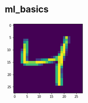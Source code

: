 # ml_basics
![alt text](data:image/png;base64,iVBORw0KGgoAAAANSUhEUgAAAP8AAAD8CAYAAAC4nHJkAAAABHNCSVQICAgIfAhkiAAAAAlwSFlz%0AAAALEgAACxIB0t1+/AAAADl0RVh0U29mdHdhcmUAbWF0cGxvdGxpYiB2ZXJzaW9uIDMuMC4zLCBo%0AdHRwOi8vbWF0cGxvdGxpYi5vcmcvnQurowAADV9JREFUeJzt3W+MXXWdx/HPp8O0tVUiU+zsCJWy%0ACCaEZAczFlf+LJsiQcKmEE0jiW43IdYHkl0SH8B2d7MYH4hmFYkakhG6lo2Cu1FCHwACEyMhktoB%0AKwWLgliW1tKpFtMipX+/PpiDGWDuubf3nnvPnX7fr6SZe8/vnHs+Oelnzr333Lk/R4QA5DOv7gAA%0A6kH5gaQoP5AU5QeSovxAUpQfSIryA0lRfiApyg8kdVIvdzbfC2KhFvdyl0Aqr+tPOhQH3cq6HZXf%0A9hWSbpM0IOmOiLilbP2FWqwLvLKTXQIosSkmWl637af9tgckfUvSxySdK+la2+e2+3gAequT1/wr%0AJD0fES9ExCFJ90haVU0sAN3WSflPk/TSjPs7imVvYnut7Unbk4d1sIPdAahS19/tj4jxiBiLiLFB%0ALej27gC0qJPy75S0bMb904tlAOaATsq/WdLZts+0PV/SJyVtrCYWgG5r+1JfRByxfb2kH2n6Ut/6%0AiHimsmQAuqqj6/wRcb+k+yvKAqCH+HgvkBTlB5Ki/EBSlB9IivIDSVF+ICnKDyRF+YGkKD+QFOUH%0AkqL8QFKUH0iK8gNJUX4gKcoPJEX5gaQoP5AU5QeSovxAUpQfSIryA0lRfiApyg8kRfmBpCg/kBTl%0AB5Ki/EBSlB9IivIDSXU0S6/t7ZL2Szoq6UhEjFURCqjCnz5xQcOxL3/l9tJtv7j6H0vHY/LptjL1%0Ak47KX/j7iPh9BY8DoId42g8k1Wn5Q9JDtp+wvbaKQAB6o9On/RdFxE7bSyU9bPvZiHh05grFL4W1%0AkrRQizrcHYCqdHTmj4idxc8pSfdKWjHLOuMRMRYRY4Na0MnuAFSo7fLbXmz7XW/clnS5pLn/FiiQ%0ARCdP+4cl3Wv7jcf5XkQ8WEkqAF3Xdvkj4gVJf1Nhlq46sOptr0jePL5koHR8aP3jVcZBD0yNNX5i%0A+8Xt/9DDJP2JS31AUpQfSIryA0lRfiApyg8kRfmBpKr4q7454XeXlP+eW3TWH8sfYH2FYVCNeeWX%0AZ+N9BxqOrVz6bOm2E/5IW5HmEs78QFKUH0iK8gNJUX4gKcoPJEX5gaQoP5BUmuv8X7jq/0rHv7zt%0A8h4lQVUGzjqjdPzZv2v84YzRn32qdNv3bt7aVqa5hDM/kBTlB5Ki/EBSlB9IivIDSVF+ICnKDySV%0A5jr/oI/UHQEVO+mO19re9sBvTq4wydzEmR9IivIDSVF+ICnKDyRF+YGkKD+QFOUHkmp6nd/2eklX%0ASZqKiPOKZUOSvi9puaTtklZHxCvdi9ncsYtGS8cvXvhYj5KgV5Yv/kPb2y575GiFSeamVs7835F0%0AxVuW3SRpIiLOljRR3AcwhzQtf0Q8KmnvWxavkrShuL1B0tUV5wLQZe2+5h+OiF3F7ZclDVeUB0CP%0AdPyGX0SEpGg0bnut7Unbk4d1sNPdAahIu+XfbXtEkoqfU41WjIjxiBiLiLFBLWhzdwCq1m75N0pa%0AU9xeI+m+auIA6JWm5bd9t6THJX3A9g7b10m6RdJHbT8n6bLiPoA5pOl1/oi4tsHQyoqzdOTFq95R%0AOr50YFGPkqAqJy1/X+n4J4Y2tv3Y7/ht+cdSMnwKgE/4AUlRfiApyg8kRfmBpCg/kBTlB5I6Yb66%0A+6T37+9o+9effXdFSVCVl76+uHT8wgXHSsfv3Hd648E/7msn0gmFMz+QFOUHkqL8QFKUH0iK8gNJ%0AUX4gKcoPJHXCXOfv1NLJ8mvGmN3AqUtKx3d//JyGY0Ord5Ru+5Nz7myy94Wlo7d/q/H3yi7d/dMm%0Aj33i48wPJEX5gaQoP5AU5QeSovxAUpQfSIryA0lxnb9wYKj892D5X5Z35tjF55eOx4BLx1+6rPFM%0ASIfee7h023nzy7+k+qGLv1E6PlgeTS8fbZztP164pnTbvcfKP3uxaF559uFNjb/joeH8colw5geS%0AovxAUpQfSIryA0lRfiApyg8kRfmBpJpe57e9XtJVkqYi4rxi2c2SPiNpT7Hauoi4v1shW3Hw9cHS%0A8WNNruz+97pbS8c3Xj963JladeOSO0rH56n8YvqBONRw7HdHy6+Ff3PPpaXjlz1yQ+n4u38+v3R8%0A5KHdDcf8Yvnf8+/ZVj7t+vBA+WcYYvPW0vHsWjnzf0fSFbMsvzUiRot/tRYfwPFrWv6IeFTS3h5k%0AAdBDnbzmv972U7bX2z6lskQAeqLd8t8u6SxJo5J2SfpqoxVtr7U9aXvysA62uTsAVWur/BGxOyKO%0ARsQxSd+WtKJk3fGIGIuIsUE1/iMPAL3VVvltj8y4e42kp6uJA6BXWrnUd7ekSyWdanuHpP+UdKnt%0AUU3/ZeR2SZ/tYkYAXeCI3v1l88keigu8smf7m+m3X/rb0vFlH9rZoyTHb88DJfPMS1ryTOPr3fMf%0A3Fx1nMrsvPEjpeO/+Odvlo7f8+p7Ssfv+sCy4840122KCe2LvU2+ZWEan/ADkqL8QFKUH0iK8gNJ%0AUX4gKcoPJJXmq7vP/NfH647QthH9f90RumLRJXuar1Ti33/88dLxc/Szjh7/RMeZH0iK8gNJUX4g%0AKcoPJEX5gaQoP5AU5QeSSnOdHyeeM+5jou1OcOYHkqL8QFKUH0iK8gNJUX4gKcoPJEX5gaQoP5AU%0A5QeSovxAUpQfSIryA0lRfiApyg8kRfmBpJr+Pb/tZZLukjQsKSSNR8RttockfV/ScknbJa2OiFe6%0AFxXZDLj83PTKOYOl43/1QJVpTjytnPmPSPp8RJwr6cOSPmf7XEk3SZqIiLMlTRT3AcwRTcsfEbsi%0A4sni9n5J2ySdJmmVpA3FahskXd2tkACqd1yv+W0vl3S+pE2ShiNiVzH0sqZfFgCYI1ouv+13SvqB%0ApBsiYt/MsYgITb8fMNt2a21P2p48rIMdhQVQnZbKb3tQ08X/bkT8sFi82/ZIMT4iaWq2bSNiPCLG%0AImJsUAuqyAygAk3Lb9uS7pS0LSK+NmNoo6Q1xe01ku6rPh6Abmnlq7svlPRpSVttbymWrZN0i6T/%0AtX2dpBclre5ORGR1NI6Vr8CnVDrStPwR8ZgkNxheWW0cAL3C704gKcoPJEX5gaQoP5AU5QeSovxA%0AUkzRjTnrtQ+9VneEOY0zP5AU5QeSovxAUpQfSIryA0lRfiApyg8kxXV+9K1mX92NznB0gaQoP5AU%0A5QeSovxAUpQfSIryA0lRfiAprvOjNgcfeU/p+NHRJt/bj45w5geSovxAUpQfSIryA0lRfiApyg8k%0ARfmBpBwR5SvYyyTdJWlYUkgaj4jbbN8s6TOS9hSrrouI+8se62QPxQVmVm+gWzbFhPbFXreybisf%0A8jki6fMR8aTtd0l6wvbDxditEfFf7QYFUJ+m5Y+IXZJ2Fbf3294m6bRuBwPQXcf1mt/2cknnS9pU%0ALLre9lO219s+pcE2a21P2p48rIMdhQVQnZbLb/udkn4g6YaI2CfpdklnSRrV9DODr862XUSMR8RY%0ARIwNakEFkQFUoaXy2x7UdPG/GxE/lKSI2B0RRyPimKRvS1rRvZgAqta0/LYt6U5J2yLiazOWj8xY%0A7RpJT1cfD0C3tPJu/4WSPi1pq+0txbJ1kq61Parpy3/bJX22KwkBdEUr7/Y/Jmm264al1/QB9Dc+%0A4QckRfmBpCg/kBTlB5Ki/EBSlB9IivIDSVF+ICnKDyRF+YGkKD+QFOUHkqL8QFKUH0iq6Vd3V7oz%0Ae4+kF2csOlXS73sW4Pj0a7Z+zSWRrV1VZjsjIsrnPi/0tPxv27k9GRFjtQUo0a/Z+jWXRLZ21ZWN%0Ap/1AUpQfSKru8o/XvP8y/ZqtX3NJZGtXLdlqfc0PoD51n/kB1KSW8tu+wvavbD9v+6Y6MjRie7vt%0Arba32J6sOct621O2n56xbMj2w7afK37OOk1aTdlutr2zOHZbbF9ZU7Zltn9s+5e2n7H9L8XyWo9d%0ASa5ajlvPn/bbHpD0a0kflbRD0mZJ10bEL3sapAHb2yWNRUTt14RtXyLpVUl3RcR5xbKvSNobEbcU%0AvzhPiYgb+yTbzZJerXvm5mJCmZGZM0tLulrSP6nGY1eSa7VqOG51nPlXSHo+Il6IiEOS7pG0qoYc%0AfS8iHpW09y2LV0naUNzeoOn/PD3XIFtfiIhdEfFkcXu/pDdmlq712JXkqkUd5T9N0ksz7u9Qf035%0AHZIesv2E7bV1h5nFcDFtuiS9LGm4zjCzaDpzcy+9ZWbpvjl27cx4XTXe8Hu7iyLig5I+JulzxdPb%0AvhTTr9n66XJNSzM398osM0v/RZ3Hrt0Zr6tWR/l3Slo24/7pxbK+EBE7i59Tku5V/80+vPuNSVKL%0An1M15/mLfpq5ebaZpdUHx66fZryuo/ybJZ1t+0zb8yV9UtLGGnK8je3FxRsxsr1Y0uXqv9mHN0pa%0AU9xeI+m+GrO8Sb/M3NxoZmnVfOz6bsbriOj5P0lXavod/99I+rc6MjTI9deSflH8e6bubJLu1vTT%0AwMOafm/kOklLJE1Iek7SI5KG+ijb/0jaKukpTRdtpKZsF2n6Kf1TkrYU/66s+9iV5KrluPEJPyAp%0A3vADkqL8QFKUH0iK8gNJUX4gKcoPJEX5gaQoP5DUnwER0gZdW5joZQAAAABJRU5ErkJggg==)
